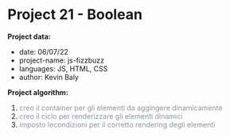 # Project 21 - Boolean

**Project data:**

* date: 06/07/22
* project-name: js-fizzbuzz
* languages: JS, HTML, CSS
* author: Kevin Baly

**Project algorithm:**

1. <span class="colour" style="color: rgb(139, 148, 158);">creo il container per gli elementi da aggingere dinamicamente</span>
2. <span class="colour" style="color: rgb(139, 148, 158);">creo il ciclo per renderizzare gli elementi dinamici</span>
3. <span class="colour" style="color: rgb(139, 148, 158);">imposto lecondizioni per il corretto rendering degli elementi</span>